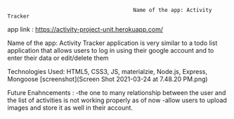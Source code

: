                                             Name of the app: Activity Tracker 


app link : https://activity-project-unit.herokuapp.com/


Name of the app: Activity Tracker 
application is very similar to a todo list application that allows users to log in using their google account and to enter their data or edit/delete them 

Technologies Used: HTML5, CSS3, JS, materialzie, Node.js, Express, Mongoose
[screenshot](Screen Shot 2021-03-24 at 7.48.20 PM.png)

Future Enahncements : 
    -the one to many relationship between the user and the list of activities is not working properly as of now 
    -allow users to upload images and store it as well in their account.
    